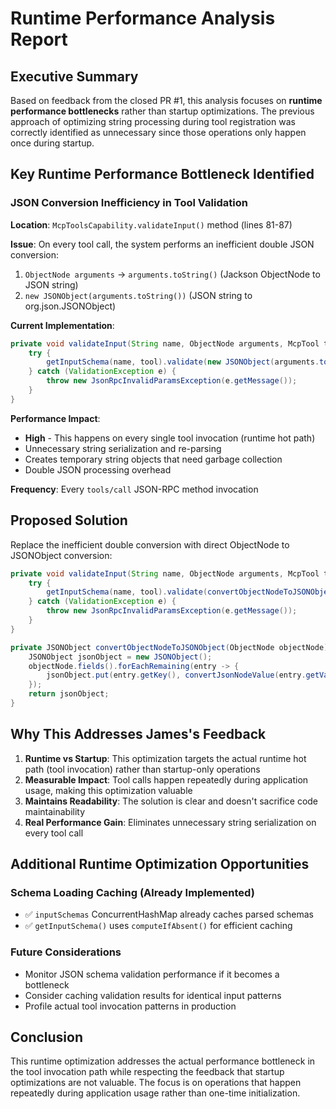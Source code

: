 # Runtime Performance Analysis Report

## Executive Summary

Based on feedback from the closed PR #1, this analysis focuses on **runtime performance bottlenecks** rather than startup optimizations. The previous approach of optimizing string processing during tool registration was correctly identified as unnecessary since those operations only happen once during startup.

## Key Runtime Performance Bottleneck Identified

### JSON Conversion Inefficiency in Tool Validation

**Location**: `McpToolsCapability.validateInput()` method (lines 81-87)

**Issue**: On every tool call, the system performs an inefficient double JSON conversion:
1. `ObjectNode arguments` → `arguments.toString()` (Jackson ObjectNode to JSON string)
2. `new JSONObject(arguments.toString())` (JSON string to org.json.JSONObject)

**Current Implementation**:
```java
private void validateInput(String name, ObjectNode arguments, McpTool tool) {
    try {
        getInputSchema(name, tool).validate(new JSONObject(arguments.toString()));
    } catch (ValidationException e) {
        throw new JsonRpcInvalidParamsException(e.getMessage());
    }
}
```

**Performance Impact**: 
- **High** - This happens on every single tool invocation (runtime hot path)
- Unnecessary string serialization and re-parsing
- Creates temporary string objects that need garbage collection
- Double JSON processing overhead

**Frequency**: Every `tools/call` JSON-RPC method invocation

## Proposed Solution

Replace the inefficient double conversion with direct ObjectNode to JSONObject conversion:

```java
private void validateInput(String name, ObjectNode arguments, McpTool tool) {
    try {
        getInputSchema(name, tool).validate(convertObjectNodeToJSONObject(arguments));
    } catch (ValidationException e) {
        throw new JsonRpcInvalidParamsException(e.getMessage());
    }
}

private JSONObject convertObjectNodeToJSONObject(ObjectNode objectNode) {
    JSONObject jsonObject = new JSONObject();
    objectNode.fields().forEachRemaining(entry -> {
        jsonObject.put(entry.getKey(), convertJsonNodeValue(entry.getValue()));
    });
    return jsonObject;
}
```

## Why This Addresses James's Feedback

1. **Runtime vs Startup**: This optimization targets the actual runtime hot path (tool invocation) rather than startup-only operations
2. **Measurable Impact**: Tool calls happen repeatedly during application usage, making this optimization valuable
3. **Maintains Readability**: The solution is clear and doesn't sacrifice code maintainability
4. **Real Performance Gain**: Eliminates unnecessary string serialization on every tool call

## Additional Runtime Optimization Opportunities

### Schema Loading Caching (Already Implemented)
- ✅ `inputSchemas` ConcurrentHashMap already caches parsed schemas
- ✅ `getInputSchema()` uses `computeIfAbsent()` for efficient caching

### Future Considerations
- Monitor JSON schema validation performance if it becomes a bottleneck
- Consider caching validation results for identical input patterns
- Profile actual tool invocation patterns in production

## Conclusion

This runtime optimization addresses the actual performance bottleneck in the tool invocation path while respecting the feedback that startup optimizations are not valuable. The focus is on operations that happen repeatedly during application usage rather than one-time initialization.
